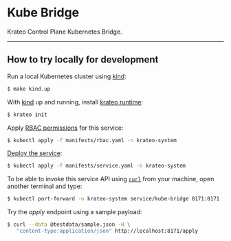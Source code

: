 # Kube Bridge

Krateo Control Plane Kubernetes Bridge.

---

## How to try locally for development

Run a local Kubernetes cluster using [kind](https://github.com/kubernetes-sigs/kind):

```sh
$ make kind.up
```

With [kind](https://github.com/kubernetes-sigs/kind) up and running, install [krateo runtime](https://github.com/krateoplatformops/krateo):

```sh
$ krateo init
```

Apply [RBAC permissions](./manifests/rbac.yaml) for this service:

```sh
$ kubectl apply -f manifests/rbac.yaml -n krateo-system
```

[Deploy the service](./manifests/service.yaml):

```sh
$ kubectl apply -f manifests/service.yaml -n krateo-system
```

To be able to invoke this service API using [`curl`](https://github.com/curl/curl) from your machine, open another terminal and type:

```sh
$ kubectl port-forward -n krateo-system service/kube-bridge 8171:8171
```

Try the _apply_ endpoint using a sample payload:

```sh
$ curl --data @testdata/sample.json -H \
   "content-type:application/json" http://localhost:8171/apply
```




